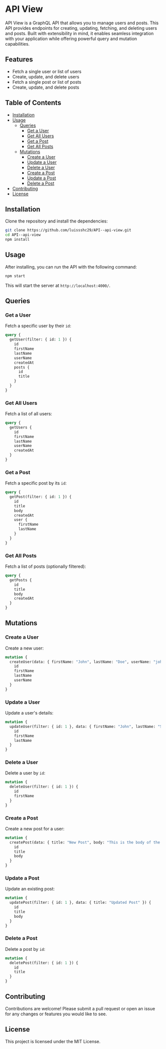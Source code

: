# API View

API View is a GraphQL API that allows you to manage users and posts. This API provides endpoints for creating, updating, fetching, and deleting users and posts. Built with extensibility in mind, it enables seamless integration with your application while offering powerful query and mutation capabilities.

## Features

- Fetch a single user or list of users
- Create, update, and delete users
- Fetch a single post or list of posts
- Create, update, and delete posts

## Table of Contents

- [Installation](#installation)
- [Usage](#usage)
  - [Queries](#queries)
    - [Get a User](#get-a-user)
    - [Get All Users](#get-all-users)
    - [Get a Post](#get-a-post)
    - [Get All Posts](#get-all-posts)
  - [Mutations](#mutations)
    - [Create a User](#create-a-user)
    - [Update a User](#update-a-user)
    - [Delete a User](#delete-a-user)
    - [Create a Post](#create-a-post)
    - [Update a Post](#update-a-post)
    - [Delete a Post](#delete-a-post)
- [Contributing](#contributing)
- [License](#license)

## Installation

Clone the repository and install the dependencies:

```bash
git clone https://github.com/luissshc29/API--api-view.git
cd API--api-view
npm install
```

## Usage

After installing, you can run the API with the following command:

```bash
npm start
```

This will start the server at `http://localhost:4000/`.

## Queries

### Get a User

Fetch a specific user by their `id`:

```graphql
query {
  getUser(filter: { id: 1 }) {
    id
    firstName
    lastName
    userName
    createdAt
    posts {
      id
      title
    }
  }
}
```

### Get All Users

Fetch a list of all users:

```graphql
query {
  getUsers {
    id
    firstName
    lastName
    userName
    createdAt
  }
}
```

### Get a Post

Fetch a specific post by its `id`:

```graphql
query {
  getPost(filter: { id: 1 }) {
    id
    title
    body
    createdAt
    user {
      firstName
      lastName
    }
  }
}
```

### Get All Posts

Fetch a list of posts (optionally filtered):

```graphql
query {
  getPosts {
    id
    title
    body
    createdAt
  }
}
```

## Mutations

### Create a User

Create a new user:

```graphql
mutation {
  createUser(data: { firstName: "John", lastName: "Doe", userName: "johndoe" }) {
    id
    firstName
    lastName
    userName
  }
}
```

### Update a User

Update a user's details:

```graphql
mutation {
  updateUser(filter: { id: 1 }, data: { firstName: "John", lastName: "Smith" }) {
    id
    firstName
    lastName
  }
}
```

### Delete a User

Delete a user by `id`:

```graphql
mutation {
  deleteUser(filter: { id: 1 }) {
    id
    firstName
  }
}
```

### Create a Post

Create a new post for a user:

```graphql
mutation {
  createPost(data: { title: "New Post", body: "This is the body of the post", userId: 1 }) {
    id
    title
    body
  }
}
```

### Update a Post

Update an existing post:

```graphql
mutation {
  updatePost(filter: { id: 1 }, data: { title: "Updated Post" }) {
    id
    title
    body
  }
}
```

### Delete a Post

Delete a post by `id`:

```graphql
mutation {
  deletePost(filter: { id: 1 }) {
    id
    title
  }
}
```

## Contributing

Contributions are welcome! Please submit a pull request or open an issue for any changes or features you would like to see.

## License

This project is licensed under the MIT License.
